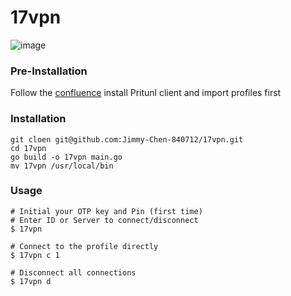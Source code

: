 # 17vpn

![image](https://user-images.githubusercontent.com/91862792/172811759-851153ee-8e76-4e77-a45a-a11504dce767.png)


### Pre-Installation

Follow the [confluence](https://17media.atlassian.net/wiki/spaces/H/pages/1027244286/OKTA+Pritunl+VPN) install Pritunl client and import profiles first

### Installation

```shell
git cloen git@github.com:Jimmy-Chen-840712/17vpn.git
cd 17vpn
go build -o 17vpn main.go
mv 17vpn /usr/local/bin
```

### Usage

```shell
# Initial your OTP key and Pin (first time)
# Enter ID or Server to connect/disconnect
$ 17vpn

# Connect to the profile directly
$ 17vpn c 1

# Disconnect all connections
$ 17vpn d
```
